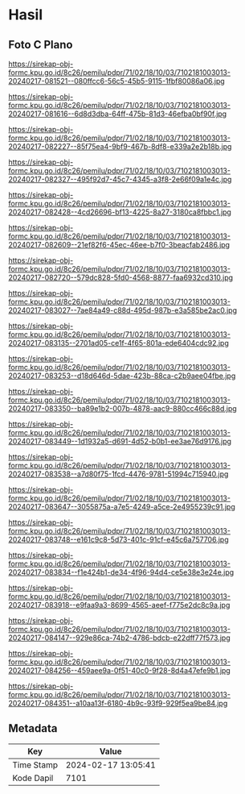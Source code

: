 # Hasil

## Foto C Plano

https://sirekap-obj-formc.kpu.go.id/8c26/pemilu/pdpr/71/02/18/10/03/7102181003013-20240217-081521--080ffcc6-56c5-45b5-9115-1fbf80086a06.jpg

https://sirekap-obj-formc.kpu.go.id/8c26/pemilu/pdpr/71/02/18/10/03/7102181003013-20240217-081616--6d8d3dba-64ff-475b-81d3-46efba0bf90f.jpg

https://sirekap-obj-formc.kpu.go.id/8c26/pemilu/pdpr/71/02/18/10/03/7102181003013-20240217-082227--85f75ea4-9bf9-467b-8df8-e339a2e2b18b.jpg

https://sirekap-obj-formc.kpu.go.id/8c26/pemilu/pdpr/71/02/18/10/03/7102181003013-20240217-082327--495f92d7-45c7-4345-a3f8-2e66f09a1e4c.jpg

https://sirekap-obj-formc.kpu.go.id/8c26/pemilu/pdpr/71/02/18/10/03/7102181003013-20240217-082428--4cd26696-bf13-4225-8a27-3180ca8fbbc1.jpg

https://sirekap-obj-formc.kpu.go.id/8c26/pemilu/pdpr/71/02/18/10/03/7102181003013-20240217-082609--21ef82f6-45ec-46ee-b7f0-3beacfab2486.jpg

https://sirekap-obj-formc.kpu.go.id/8c26/pemilu/pdpr/71/02/18/10/03/7102181003013-20240217-082720--579dc828-5fd0-4568-8877-faa6932cd310.jpg

https://sirekap-obj-formc.kpu.go.id/8c26/pemilu/pdpr/71/02/18/10/03/7102181003013-20240217-083027--7ae84a49-c88d-495d-987b-e3a585be2ac0.jpg

https://sirekap-obj-formc.kpu.go.id/8c26/pemilu/pdpr/71/02/18/10/03/7102181003013-20240217-083135--2701ad05-ce1f-4f65-801a-ede6404cdc92.jpg

https://sirekap-obj-formc.kpu.go.id/8c26/pemilu/pdpr/71/02/18/10/03/7102181003013-20240217-083253--d18d646d-5dae-423b-88ca-c2b9aee04fbe.jpg

https://sirekap-obj-formc.kpu.go.id/8c26/pemilu/pdpr/71/02/18/10/03/7102181003013-20240217-083350--ba89e1b2-007b-4878-aac9-880cc466c88d.jpg

https://sirekap-obj-formc.kpu.go.id/8c26/pemilu/pdpr/71/02/18/10/03/7102181003013-20240217-083449--1d1932a5-d691-4d52-b0b1-ee3ae76d9176.jpg

https://sirekap-obj-formc.kpu.go.id/8c26/pemilu/pdpr/71/02/18/10/03/7102181003013-20240217-083538--a7d80f75-1fcd-4476-9781-51994c715940.jpg

https://sirekap-obj-formc.kpu.go.id/8c26/pemilu/pdpr/71/02/18/10/03/7102181003013-20240217-083647--3055875a-a7e5-4249-a5ce-2e4955239c91.jpg

https://sirekap-obj-formc.kpu.go.id/8c26/pemilu/pdpr/71/02/18/10/03/7102181003013-20240217-083748--e161c9c8-5d73-401c-91cf-e45c6a757706.jpg

https://sirekap-obj-formc.kpu.go.id/8c26/pemilu/pdpr/71/02/18/10/03/7102181003013-20240217-083834--f1e424b1-de34-4f96-94d4-ce5e38e3e24e.jpg

https://sirekap-obj-formc.kpu.go.id/8c26/pemilu/pdpr/71/02/18/10/03/7102181003013-20240217-083918--e9faa9a3-8699-4565-aeef-f775e2dc8c9a.jpg

https://sirekap-obj-formc.kpu.go.id/8c26/pemilu/pdpr/71/02/18/10/03/7102181003013-20240217-084147--929e86ca-74b2-4786-bdcb-e22dff77f573.jpg

https://sirekap-obj-formc.kpu.go.id/8c26/pemilu/pdpr/71/02/18/10/03/7102181003013-20240217-084256--459aee9a-0f51-40c0-9f28-8d4a47efe9b1.jpg

https://sirekap-obj-formc.kpu.go.id/8c26/pemilu/pdpr/71/02/18/10/03/7102181003013-20240217-084351--a10aa13f-6180-4b9c-93f9-929f5ea9be84.jpg


## Metadata

| Key        | Value               |
| ---------- | ------------------- |
| Time Stamp | 2024-02-17 13:05:41 |
| Kode Dapil | 7101                |



